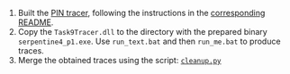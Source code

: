1. Built the [PIN tracer](pin_tracer), following the instructions in the [corresponding README](pin_tracer/README.md).
2. Copy the `Task9Tracer.dll` to the directory with the prepared binary `serpentine4_p1.exe`. Use `run_text.bat` and then `run_me.bat` to produce traces.
3. Merge the obtained traces using the script: [`cleanup.py`](cleanup.py)
